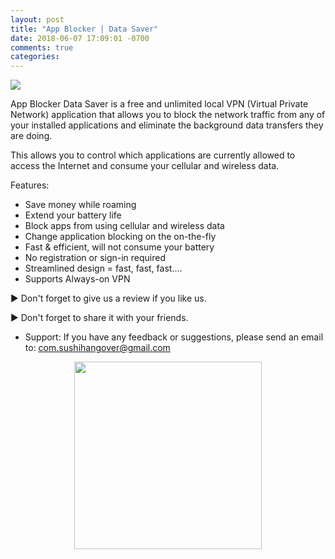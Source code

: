 ```yaml
---
layout: post
title: "App Blocker | Data Saver"
date: 2018-06-07 17:09:01 -0700
comments: true
categories: 
---
```


<div class="hJDwNd-AhqUyc-uQSCkd purZT-AhqUyc-II5mzb pSzOP-AhqUyc-qWD73c JNdkSc"><div class="oKdM2c"><div id="h.p_Bnxgq4_dIg-8" class="hJDwNd-AhqUyc-uQSCkd jXK9ad D2fZ2 OjCsFc wHaque"><div class="jXK9ad-SmKAyb jXK9ad-SmKAyb-c4YZDc"><div class="tyJCtd baZpAe"><div class="zGRpZc"><a class="TqzB8b" href="https://play.google.com/store/apps/details?id=com.sushihangover.blocker" target="_blank"><img class="SEaNKb" src="https://lh6.googleusercontent.com/proxy/JgXWZENV9-vYSXW7WKiVT5JoaD09Gs4MZRizz8wcvvpm6QRPscgFaCSnu68z-g2Hf0gEkr3JhDDFSwupLxtH1bFrkmnqfiL_VsMhFdXMEPUMaDsrR4eUg8_48R-fu8AqWFTA1sfhF4vySbo1cF0ZufqkFXIHrcKl89f8DNqPMQc"><span class="vBSm9c">
</span></a></div></div></div></div></div></div>

App Blocker Data Saver is a free and unlimited local VPN (Virtual Private Network) application that allows you to block the network traffic from any of your installed applications and eliminate the background data transfers they are doing.

This allows you to control which applications are currently allowed to access the Internet and consume your cellular and wireless data.

Features:

* Save money while roaming
* Extend your battery life 
* Block apps from using cellular and wireless data
* Change application blocking on the on-the-fly
* Fast & efficient, will not consume your battery
* No registration or sign-in required
* Streamlined design = fast, fast, fast....
* Supports Always-on VPN

► Don't forget to give us a review if you like us.

► Don't forget to share it with your friends.

* Support:  If you have any feedback or suggestions, please send an email to: com.sushihangover@gmail.com

<center>
<a href='https://play.google.com/store/apps/details?id=com.sushihangover.blocker&pcampaignid=MKT-Other-global-all-co-prtnr-py-PartBadge-Mar2515-1'><img width="300" lt='Get it on Google Play' src='https://play.google.com/intl/en_us/badges/images/generic/en_badge_web_generic.png'/></a>
</center>
